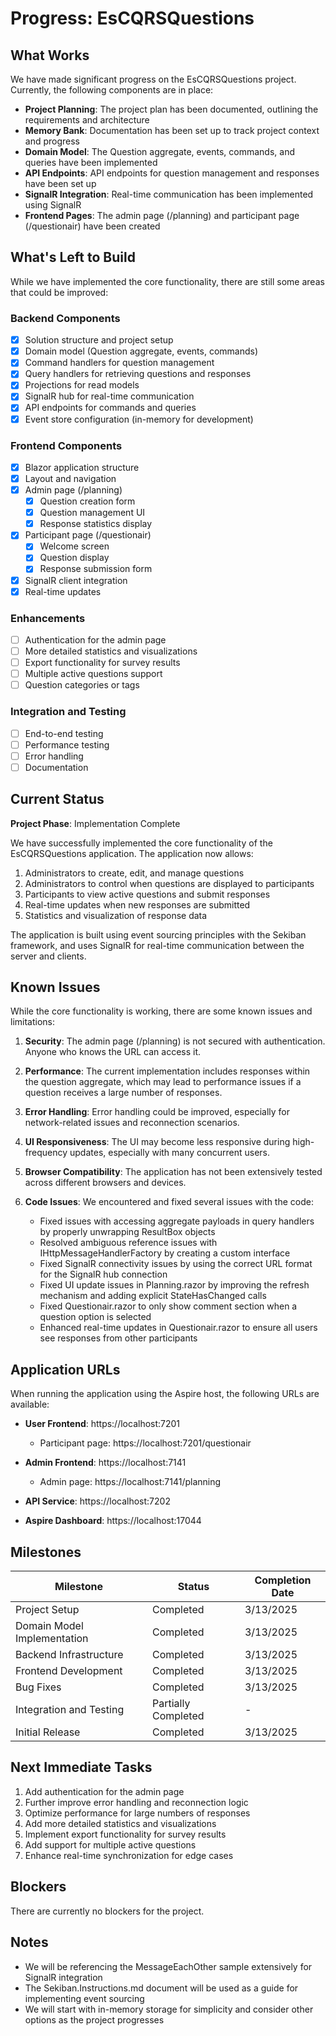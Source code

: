 # Progress: EsCQRSQuestions

## What Works

We have made significant progress on the EsCQRSQuestions project. Currently, the following components are in place:

- **Project Planning**: The project plan has been documented, outlining the requirements and architecture
- **Memory Bank**: Documentation has been set up to track project context and progress
- **Domain Model**: The Question aggregate, events, commands, and queries have been implemented
- **API Endpoints**: API endpoints for question management and responses have been set up
- **SignalR Integration**: Real-time communication has been implemented using SignalR
- **Frontend Pages**: The admin page (/planning) and participant page (/questionair) have been created

## What's Left to Build

While we have implemented the core functionality, there are still some areas that could be improved:

### Backend Components
- [x] Solution structure and project setup
- [x] Domain model (Question aggregate, events, commands)
- [x] Command handlers for question management
- [x] Query handlers for retrieving questions and responses
- [x] Projections for read models
- [x] SignalR hub for real-time communication
- [x] API endpoints for commands and queries
- [x] Event store configuration (in-memory for development)

### Frontend Components
- [x] Blazor application structure
- [x] Layout and navigation
- [x] Admin page (/planning)
  - [x] Question creation form
  - [x] Question management UI
  - [x] Response statistics display
- [x] Participant page (/questionair)
  - [x] Welcome screen
  - [x] Question display
  - [x] Response submission form
- [x] SignalR client integration
- [x] Real-time updates

### Enhancements
- [ ] Authentication for the admin page
- [ ] More detailed statistics and visualizations
- [ ] Export functionality for survey results
- [ ] Multiple active questions support
- [ ] Question categories or tags

### Integration and Testing
- [ ] End-to-end testing
- [ ] Performance testing
- [ ] Error handling
- [ ] Documentation

## Current Status

**Project Phase**: Implementation Complete

We have successfully implemented the core functionality of the EsCQRSQuestions application. The application now allows:

1. Administrators to create, edit, and manage questions
2. Administrators to control when questions are displayed to participants
3. Participants to view active questions and submit responses
4. Real-time updates when new responses are submitted
5. Statistics and visualization of response data

The application is built using event sourcing principles with the Sekiban framework, and uses SignalR for real-time communication between the server and clients.

## Known Issues

While the core functionality is working, there are some known issues and limitations:

1. **Security**: The admin page (/planning) is not secured with authentication. Anyone who knows the URL can access it.

2. **Performance**: The current implementation includes responses within the question aggregate, which may lead to performance issues if a question receives a large number of responses.

3. **Error Handling**: Error handling could be improved, especially for network-related issues and reconnection scenarios.

4. **UI Responsiveness**: The UI may become less responsive during high-frequency updates, especially with many concurrent users.

5. **Browser Compatibility**: The application has not been extensively tested across different browsers and devices.

6. **Code Issues**: We encountered and fixed several issues with the code:
   - Fixed issues with accessing aggregate payloads in query handlers by properly unwrapping ResultBox objects
   - Resolved ambiguous reference issues with IHttpMessageHandlerFactory by creating a custom interface
   - Fixed SignalR connectivity issues by using the correct URL format for the SignalR hub connection
   - Fixed UI update issues in Planning.razor by improving the refresh mechanism and adding explicit StateHasChanged calls
   - Fixed Questionair.razor to only show comment section when a question option is selected
   - Enhanced real-time updates in Questionair.razor to ensure all users see responses from other participants

## Application URLs

When running the application using the Aspire host, the following URLs are available:

- **User Frontend**: https://localhost:7201
  - Participant page: https://localhost:7201/questionair

- **Admin Frontend**: https://localhost:7141
  - Admin page: https://localhost:7141/planning

- **API Service**: https://localhost:7202

- **Aspire Dashboard**: https://localhost:17044

## Milestones

| Milestone | Status | Completion Date |
|-----------|--------|-----------------|
| Project Setup | Completed | 3/13/2025 |
| Domain Model Implementation | Completed | 3/13/2025 |
| Backend Infrastructure | Completed | 3/13/2025 |
| Frontend Development | Completed | 3/13/2025 |
| Bug Fixes | Completed | 3/13/2025 |
| Integration and Testing | Partially Completed | - |
| Initial Release | Completed | 3/13/2025 |

## Next Immediate Tasks

1. Add authentication for the admin page
2. Further improve error handling and reconnection logic
3. Optimize performance for large numbers of responses
4. Add more detailed statistics and visualizations
5. Implement export functionality for survey results
6. Add support for multiple active questions
7. Enhance real-time synchronization for edge cases

## Blockers

There are currently no blockers for the project.

## Notes

- We will be referencing the MessageEachOther sample extensively for SignalR integration
- The Sekiban.Instructions.md document will be used as a guide for implementing event sourcing
- We will start with in-memory storage for simplicity and consider other options as the project progresses
